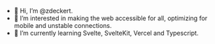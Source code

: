 - 👋 Hi, I’m @zdeckert.
- 👀 I’m interested in making the web accessible for all, optimizing for mobile and unstable connections. 
- 🌱 I’m currently learning Svelte, SvelteKit, Vercel and Typescript.

<!---
zdeckert/zdeckert is a ✨ special ✨ repository because its `README.md` (this file) appears on your GitHub profile.
You can click the Preview link to take a look at your changes.
--->
